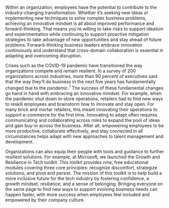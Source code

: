 Within an organization, employees have the potential to contribute to the industry-changing transformation. Whether it’s seeking new ideas or implementing new techniques to solve complex business problems, achieving an innovative mindset is all about improved performance and forward-thinking. That means you’re willing to take risks to support ideation and experimentation while continuing to support proactive mitigation strategies to take advantage of new opportunities and stay ahead of future problems. Forward-thinking business leaders embrace innovation continuously and understand that cross-domain collaboration is essential in adapting and overcoming disruption.

Crises such as the COVID-19 pandemic have transitioned the way organizations compete and remain resilient. In a survey of 200 organizations across industries, more than 90 percent of executives said that the way they’ll do business in the next five years has fundamentally changed due to the pandemic.<sup>1</sup> The success of these fundamental changes go hand in hand with embracing an innovative mindset. For example, when the pandemic shut down in-store operations, retailers had to find new ways to reskill employees and brainstorm how to innovate and stay open. For many brick and mortar retailers, this meant innovating their operations to support e-commerce for the first time. Innovating to adapt often requires communicating and collaborating across roles to expand the pool of ideas and gain buy-in across the business. After all, empowering employees to be more productive, collaborate effectively, and stay connected in all circumstances helps adapt with new approaches to talent management and development.

Organizations can also equip their people with tools and guidance to further resilient solutions. For example, at Microsoft, we launched the Growth and Resilience in Tech toolkit. This toolkit provides nine, free educational modules covering three core principles: recognize discomfort, strategize solutions, and pivot and persist. The mission of this toolkit is to help build a more inclusive future for the tech industry by fostering confidence, a growth mindset, resilience, and a sense of belonging. Bringing everyone on the same page to find new ways to support evolving business needs can happen faster, with more success when employees feel included and empowered by their company culture.
